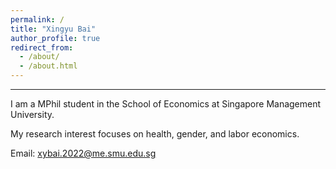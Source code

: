 ```yaml
---
permalink: /
title: "Xingyu Bai"
author_profile: true
redirect_from: 
  - /about/
  - /about.html
---
```





------
I am a MPhil student in the School of Economics at Singapore Management University. 

My research interest focuses on health, gender, and labor economics.

Email: [xybai.2022@me.smu.edu.sg](mailto:xybai.2022@me.smu.edu.sg)
